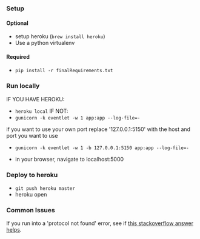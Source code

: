 ### Setup

#### Optional

- setup heroku (`brew install heroku`)
- Use a python virtualenv

#### Required
- `pip install -r finalRequirements.txt`

### Run locally

IF YOU HAVE HEROKU:
- `heroku local`
IF NOT:
- `gunicorn -k eventlet -w 1 app:app --log-file=-`

if you want to use your own port replace '127.0.0.1:5150' with the host and port you want to use
- `gunicorn -k eventlet -w 1 -b 127.0.0.1:5150 app:app --log-file=-`


- in your browser, navigate to localhost:5000

### Deploy to heroku

- `git push heroku master`
- heroku open

### Common Issues

If you run into a 'protocol not found' error, see if [this stackoverflow answer helps](https://stackoverflow.com/questions/40184788/protocol-not-found-socket-getprotobyname).

